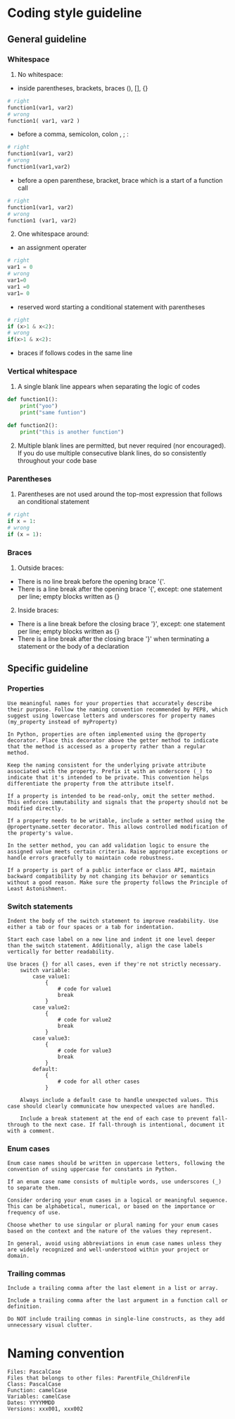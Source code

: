 # Coding style guideline

## General guideline
### Whitespace
1. No whitespace:
- inside parentheses, brackets, braces  (), [], {}
```python
# right
function1(var1, var2)
# wrong
function1( var1, var2 )
```
- before a comma, semicolon, colon  , ; :
```python
# right
function1(var1, var2)
# wrong
function1(var1,var2)
```
- before a open parenthese, bracket, brace which is a start of a function call
```python
# right
function1(var1, var2)
# wrong
function1 (var1, var2)
```

2. One whitespace around:
- an assignment operater
```python
# right
var1 = 0
# wrong
var1=0
var1 =0
var1= 0
```
- reserved word starting a conditional statement with parentheses
```python
# right
if (x>1 & x<2):
# wrong
if(x>1 & x<2):
```
- braces if follows codes in the same line

### Vertical whitespace
1. A single blank line appears when separating the logic of codes
```python
def function1():
    print("yoo")
    print("same funtion")

def function2():
    print("this is another function")
```
2. Multiple blank lines are permitted, but never required (nor encouraged). If you do use multiple consecutive blank lines, do so consistently throughout your code base

### Parentheses
1. Parentheses are not used around the top-most expression that follows an conditional statement
```python
# right
if x = 1:
# wrong
if (x = 1):
```

### Braces
1. Outside braces:
- There is no line break before the opening brace '{'.
- There is a line break after the opening brace '{', except: one statement per line; empty blocks written as {}
    
2. Inside braces:
- There is a line break before the closing brace '}', except: one statement per line; empty blocks written as {}
- There is a line break after the closing brace '}' when terminating a statement or the body of a declaration

## Specific guideline

### Properties
    Use meaningful names for your properties that accurately describe their purpose. Follow the naming convention recommended by PEP8, which suggest using lowercase letters and underscores for property names (my_property instead of myProperty)

    In Python, properties are often implemented using the @property decorator. Place this decorator above the getter method to indicate that the method is accessed as a property rather than a regular method.

    Keep the naming consistent for the underlying private attribute associated with the property. Prefix it with an underscore (_) to indicate that it's intended to be private. This convention helps differentiate the property from the attribute itself.

    If a property is intended to be read-only, omit the setter method. This enforces immutability and signals that the property should not be modified directly.

    If a property needs to be writable, include a setter method using the @propertyname.setter decorator. This allows controlled modification of the property's value.

    In the setter method, you can add validation logic to ensure the assigned value meets certain criteria. Raise appropriate exceptions or handle errors gracefully to maintain code robustness.

    If a property is part of a public interface or class API, maintain backward compatibility by not changing its behavior or semantics without a good reason. Make sure the property follows the Principle of Least Astonishment.

### Switch statements
    Indent the body of the switch statement to improve readability. Use either a tab or four spaces or a tab for indentation. 
    
    Start each case label on a new line and indent it one level deeper than the switch statement. Additionally, align the case labels vertically for better readability.
    
    Use braces {} for all cases, even if they're not strictly necessary.
        switch variable:
            case value1:
                {
                    # code for value1
                    break
                }
            case value2:
                {
                    # code for value2
                    break
                }
            case value3:
                {
                    # code for value3
                    break
                }
            default:
                {
                    # code for all other cases
                }
        
        Always include a default case to handle unexpected values. This case should clearly communicate how unexpected values are handled.

        Include a break statement at the end of each case to prevent fall-through to the next case. If fall-through is intentional, document it with a comment.     
        
### Enum cases
    Enum case names should be written in uppercase letters, following the convention of using uppercase for constants in Python.

    If an enum case name consists of multiple words, use underscores (_) to separate them.

    Consider ordering your enum cases in a logical or meaningful sequence. This can be alphabetical, numerical, or based on the importance or frequency of use. 

    Choose whether to use singular or plural naming for your enum cases based on the context and the nature of the values they represent.

    In general, avoid using abbreviations in enum case names unless they are widely recognized and well-understood within your project or domain.
    
### Trailing commas
    Include a trailing comma after the last element in a list or array. 

    Include a trailing comma after the last argument in a function call or definition.

    Do NOT include trailing commas in single-line constructs, as they add unnecessary visual clutter.



# Naming convention

    Files: PascalCase
    Files that belongs to other files: ParentFile_ChildrenFile
    Class: PascalCase
    Function: camelCase
    Variables: camelCase
    Dates: YYYYMMDD
    Versions: xxx001, xxx002
